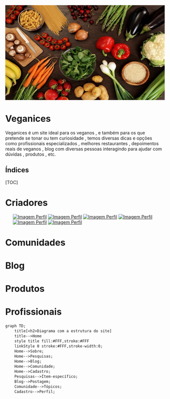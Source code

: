 <img src="img/imagemGit.jpg" width="100%" height = "300"/>

<h1>
    Veganices
</h1>



Veganices é um site ideal para os veganos , e também para os que pretende se tonar ou tem curiosidade , temos diversas dicas e opções como profissionais especializados , melhores restaurantes , depoimentos reais de veganos , blog com diversas pessoas interagindo para ajudar com dúvidas , produtos , etc.



<h2>
    Índices
</h2>

[TOC]



# Criadores

<ul>
        <a style="padding-top: 5px;" href="https://github.com/Alaercio2000"><img width="75" src="https://avatars3.githubusercontent.com/u/49242568?s=460&v=4" alt="Imagem Perfil"></a>
        <a style="padding-top: 5px;" href="https://github.com/anacarolsfcabral"><img width="75" src="https://avatars2.githubusercontent.com/u/11450997?s=400&v=4" alt="Imagem Perfil"></a>
        <a style="padding-top: 5px;" href="https://github.com/Marcelomata2"><img width="75" src="https://avatars0.githubusercontent.com/u/56271262?s=400&v=4" alt="Imagem Perfil"></a>
        <a style="padding-top: 5px;" href="https://github.com/AustinEdmar"><img width="75" src="https://avatars0.githubusercontent.com/u/53894735?s=400&v=4" alt="Imagem Perfil"></a>
        <a style="padding-top: 5px;" href="https://github.com/mari0611"><img width="75" src="https://avatars3.githubusercontent.com/u/55931941?s=400&v=4" alt="Imagem Perfil"></a>
        <a style="padding-top: 5px;" href="https://github.com/megmiyata"><img width="75" src="https://avatars3.githubusercontent.com/u/55217950?s=460&v=4" alt="Imagem Perfil"></a>
    </ul>



# Comunidades















# Blog



















# Produtos













# Profissionais

























```mermaid
graph TD;
	title[<h2>Diagrama com a estrutura do site]
	title-->Home
	style title fill:#FFF,stroke:#FFF
	linkStyle 0 stroke:#FFF,stroke-width:0;
    Home-->Sobre;
    Home-->Pesquisas;
    Home-->Blog;
    Home-->Comunidade;
    Home-->Cadastro;
    Pesquisas-->Ítem-específico;
    Blog-->Postagem;
    Comunidade-->Tópicos;
    Cadastro-->Perfil;
    
```



